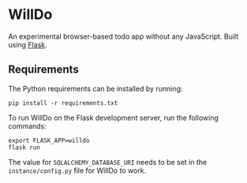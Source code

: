 # WillDo
An experimental browser-based todo app without any JavaScript. Built using [Flask](https://flask.palletsprojects.com).

## Requirements
The Python requirements can be installed by running:
```
pip install -r requirements.txt
```
To run WillDo on the Flask development server, run the following commands:
```
export FLASK_APP=willdo
flask run
```
The value for `SQLALCHEMY_DATABASE_URI` needs to be set in the `instance/config.py` file for WillDo to work.
